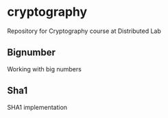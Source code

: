 # cryptography
Repository for Cryptography course at Distributed Lab

## Bignumber
Working with big numbers

## Sha1
SHA1 implementation

